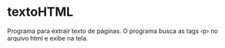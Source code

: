 # textoHTML
Programa para extrair texto de páginas. O programa busca as tags &lsaquo;p&rsaquo; no arquivo html e exibe na tela.
